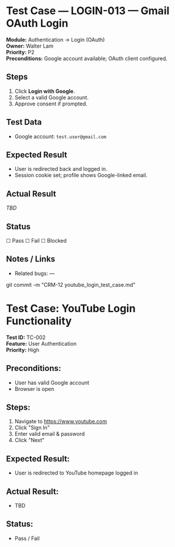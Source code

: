 # Test Case — LOGIN-013 — Gmail OAuth Login

**Module:** Authentication → Login (OAuth)  
**Owner:** Walter Lam  
**Priority:** P2  
**Preconditions:** Google account available; OAuth client configured.

## Steps
1. Click **Login with Google**.
2. Select a valid Google account.
3. Approve consent if prompted.

## Test Data
- Google account: `test.user@gmail.com`

## Expected Result
- User is redirected back and logged in.
- Session cookie set; profile shows Google-linked email.

## Actual Result
_TBD_

## Status
☐ Pass ☐ Fail ☐ Blocked

## Notes / Links
- Related bugs: —

git commit -m "CRM-12 youtube_login_test_case.md"

# Test Case: YouTube Login Functionality

**Test ID:** TC-002  
**Feature:** User Authentication  
**Priority:** High  

## Preconditions:
- User has valid Google account
- Browser is open

## Steps:
1. Navigate to https://www.youtube.com
2. Click "Sign In"
3. Enter valid email & password
4. Click "Next"

## Expected Result:
- User is redirected to YouTube homepage logged in

## Actual Result:
- TBD

## Status:
- Pass / Fail
